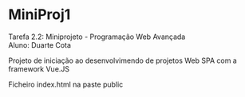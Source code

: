 # MiniProj1
Tarefa 2.2: Miniprojeto - Programação Web Avançada  
Aluno: Duarte Cota

Projeto de iniciação ao desenvolvimendo de projetos Web SPA com a framework Vue.JS

Ficheiro index.html na paste public


